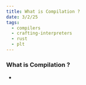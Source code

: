 ```yaml
---
title: What is Compilation ?
date: 3/2/25
tags:
  - compilers
  - crafting-interpreters
  - rust
  - plt
---
```

### What is Compilation ?
- 
